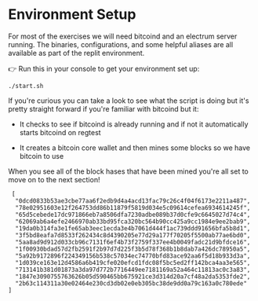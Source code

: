 #  Environment Setup

For most of the exercises we will need bitcoind and an electrum server running.  The binaries, configurations, and some helpful aliases are all available as part of the replit environment. 

👉 Run this in your console to get your environment set up:
```
./start.sh
```

If you're curious you can take a look to see what the script is doing but it's pretty straight forward if you're familiar with bitcoind but it:

- It checks to see if bitcoind is already running and if not it automatically starts bitcoind on regtest
  
- It creates a bitcoin core wallet and then mines some blocks so we have bitcoin to use

When you see all of the block hases that have been mined you're all set to move on to the next section!

```
 [
  "0dcd0833b53ae3cbe77aa6f2edb9d4a4acd13fac79c26c4f04f6173e2211a487",
  "78e02951603e12f264753dd86b11879f5819d034e5c09614cefea6934614245f",
  "65d5cebede17dc971866eb7a8506dfa7230adbe089b37d0cfe9c6645027d74c4",
  "62069ab6a4efe2466970ab33bd95fca320bc564b90cc425a9cc1984e9ee2bab9",
  "19da0b314fa3e1fe65ab3eec1ecda3e4b7061d444f1ac739ddd91656bfa5b8d1",
  "3f5bd8eafa7d8533f262434c8d4390205e77d29a177f70205f5500ab77ae6bd0",
  "5aa8ad9d912d033cb96c7131f6ef4b73f2759f337ee4b0049fadc21d9bfdce16",
  "1f00930bdad57d2fb2591f2b97d7d225f3b5d78f368b1b8dab7a426dc78950a5",
  "5a92b9172896f224349156b538c57034ec74770bfd83ace92aa6f5d18b933d3a",
  "1d039ce163e12d4586a6b419cfe020efcd1fdc08f5bc5ed2ff142bca4aa3e565",
  "713141b381d01873a3da97d772b7716449ee7181169a52a464c11813ac0c3a83",
  "1847e3090755763626b05d590465bb675921ce3d314d20a7cf48a2da5353fde2",
  "2b63c114311a30e02464e230cd3db02e0eb305bc38de9dd0a79c163a0c780ede"
]
```